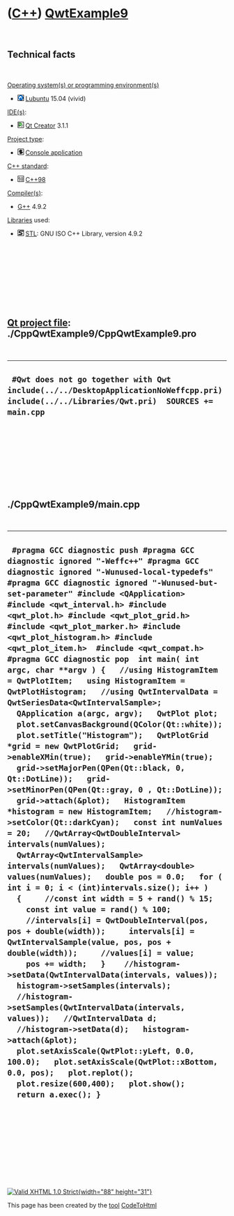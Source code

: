 



 

 

 

 

 

([C++](Cpp.htm)) [QwtExample9](CppQwtExample9.htm)
==================================================

 

Technical facts
---------------

 

[Operating system(s) or programming environment(s)](CppOs.htm)

-   ![Lubuntu](PicLubuntu.png) [Lubuntu](CppLubuntu.htm) 15.04 (vivid)

[IDE(s)](CppIde.htm):

-   ![Qt Creator](PicQtCreator.png) [Qt Creator](CppQtCreator.htm) 3.1.1

[Project type](CppQtProjectType.htm):

-   ![console](PicConsole.png) [Console
    application](CppConsoleApplication.htm)

[C++ standard](CppStandard.htm):

-   ![C++98](PicCpp98.png) [C++98](Cpp98.htm)

[Compiler(s)](CppCompiler.htm):

-   [G++](CppGpp.htm) 4.9.2

[Libraries](CppLibrary.htm) used:

-   ![STL](PicStl.png) [STL](CppStl.htm): GNU ISO C++ Library, version
    4.9.2

 

 

 

 

 

[Qt project file](CppQtProjectFile.htm): ./CppQwtExample9/CppQwtExample9.pro
----------------------------------------------------------------------------

 

  --------------------------------------------------------------------------------------------------------------------------------------------
  ` #Qwt does not go together with Qwt include(../../DesktopApplicationNoWeffcpp.pri) include(../../Libraries/Qwt.pri)  SOURCES += main.cpp`
  --------------------------------------------------------------------------------------------------------------------------------------------

 

 

 

 

 

./CppQwtExample9/main.cpp
-------------------------

 

  ------------------------------------------------------------------------------------------------------------------------------------------------------------------------------------------------------------------------------------------------------------------------------------------------------------------------------------------------------------------------------------------------------------------------------------------------------------------------------------------------------------------------------------------------------------------------------------------------------------------------------------------------------------------------------------------------------------------------------------------------------------------------------------------------------------------------------------------------------------------------------------------------------------------------------------------------------------------------------------------------------------------------------------------------------------------------------------------------------------------------------------------------------------------------------------------------------------------------------------------------------------------------------------------------------------------------------------------------------------------------------------------------------------------------------------------------------------------------------------------------------------------------------------------------------------------------------------------------------------------------------------------------------------------------------------------------------------------------------------------------------------------------------------------------------------------------------------------------------------------------------------------------------------------------------------------------------------------------------------------------------------------------------------------------
  ` #pragma GCC diagnostic push #pragma GCC diagnostic ignored "-Weffc++" #pragma GCC diagnostic ignored "-Wunused-local-typedefs" #pragma GCC diagnostic ignored "-Wunused-but-set-parameter" #include <QApplication>  #include <qwt_interval.h> #include <qwt_plot.h> #include <qwt_plot_grid.h> #include <qwt_plot_marker.h> #include <qwt_plot_histogram.h> #include <qwt_plot_item.h>  #include <qwt_compat.h>  #pragma GCC diagnostic pop  int main( int argc, char **argv ) {   //using HistogramItem = QwtPlotItem;   using HistogramItem = QwtPlotHistogram;   //using QwtIntervalData = QwtSeriesData<QwtIntervalSample>;    QApplication a(argc, argv);   QwtPlot plot;   plot.setCanvasBackground(QColor(Qt::white));   plot.setTitle("Histogram");   QwtPlotGrid *grid = new QwtPlotGrid;   grid->enableXMin(true);   grid->enableYMin(true);    grid->setMajorPen(QPen(Qt::black, 0, Qt::DotLine));   grid->setMinorPen(QPen(Qt::gray, 0 , Qt::DotLine));   grid->attach(&plot);   HistogramItem *histogram = new HistogramItem;   //histogram->setColor(Qt::darkCyan);   const int numValues = 20;   //QwtArray<QwtDoubleInterval> intervals(numValues);   QwtArray<QwtIntervalSample> intervals(numValues);   QwtArray<double> values(numValues);   double pos = 0.0;   for ( int i = 0; i < (int)intervals.size(); i++ )   {     //const int width = 5 + rand() % 15;     const int value = rand() % 100;     //intervals[i] = QwtDoubleInterval(pos, pos + double(width));     intervals[i] = QwtIntervalSample(value, pos, pos + double(width));     //values[i] = value;     pos += width;   }    //histogram->setData(QwtIntervalData(intervals, values));   histogram->setSamples(intervals);   //histogram->setSamples(QwtIntervalData(intervals, values));   //QwtIntervalData d;   //histogram->setData(d);   histogram->attach(&plot);   plot.setAxisScale(QwtPlot::yLeft, 0.0, 100.0);   plot.setAxisScale(QwtPlot::xBottom, 0.0, pos);   plot.replot();   plot.resize(600,400);   plot.show();   return a.exec(); }`
  ------------------------------------------------------------------------------------------------------------------------------------------------------------------------------------------------------------------------------------------------------------------------------------------------------------------------------------------------------------------------------------------------------------------------------------------------------------------------------------------------------------------------------------------------------------------------------------------------------------------------------------------------------------------------------------------------------------------------------------------------------------------------------------------------------------------------------------------------------------------------------------------------------------------------------------------------------------------------------------------------------------------------------------------------------------------------------------------------------------------------------------------------------------------------------------------------------------------------------------------------------------------------------------------------------------------------------------------------------------------------------------------------------------------------------------------------------------------------------------------------------------------------------------------------------------------------------------------------------------------------------------------------------------------------------------------------------------------------------------------------------------------------------------------------------------------------------------------------------------------------------------------------------------------------------------------------------------------------------------------------------------------------------------------------

 

 

 

 

 





 

[![Valid XHTML 1.0 Strict](valid-xhtml10.png){width="88"
height="31"}](http://validator.w3.org/check?uri=referer)

This page has been created by the [tool](Tools.htm)
[CodeToHtml](ToolCodeToHtml.htm)
